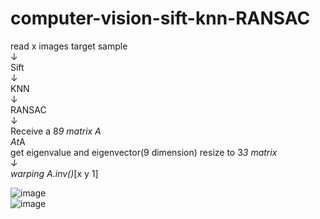 # computer-vision-sift-knn-RANSAC

read x images target sample  
↓  
Sift  
↓  
KNN  
↓  
RANSAC  
↓  
Receive a 8*9 matrix A  
At*A  
get eigenvalue and eigenvector(9 dimension) resize to 3*3 matrix  
↓  
warping A.inv()*[x y 1]  

![image](https://raw.githubusercontent.com/frank83413/pattern-recognition/master/img/output.jpg)  
![image](https://raw.githubusercontent.com/frank83413/pattern-recognition/master/img/output2.jpg)  
